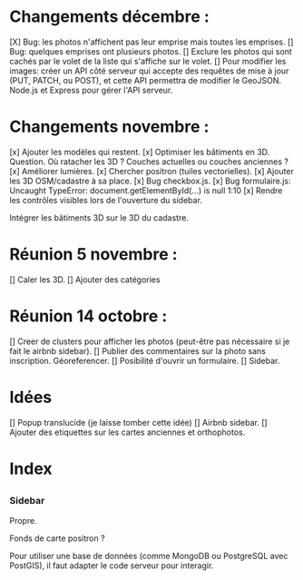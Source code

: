 
# Changements décembre :
[X] Bug: les photos n'affichent pas leur emprise mais toutes les emprises.
[] Bug: quelques emprises ont plusieurs photos.
[] Exclure les photos qui sont cachés par le volet de la liste qui s'affiche sur le volet.
[] Pour modifier les images: créer un API côté serveur qui accepte des requêtes de mise à jour (PUT, PATCH, ou POST), et cette API permettra de modifier le GeoJSON. Node.js et Express pour gérer l'API serveur.



# Changements novembre :

[x] Ajouter les modèles qui restent.
[x] Optimiser les bâtiments en 3D. Question. Où ratacher les 3D ? Couches actuelles ou couches anciennes ?
[x] Améliorer lumières.
[x] Chercher positron (tuiles vectorielles).
[x] Ajouter les 3D OSM/cadastre à sa place.
[x] Bug checkbox.js.
[x] Bug formulaire.js: Uncaught TypeError: document.getElementById(...) is null 1:10
[x] Rendre les contrôles visibles lors de l'ouverture du sidebar.

Intégrer les bâtiments 3D sur le 3D du cadastre.

# Réunion 5 novembre :

 [] Caler les 3D.
 [] Ajouter des catégories

# Réunion 14 octobre :

[] Creer de clusters pour afficher les photos (peut-être pas nécessaire si je fait le airbnb sidebar).
[] Publier des commentaires sur la photo sans inscription. Géoreferencer.
[] Posibilité d'ouvrir un formulaire.
[] Sidebar.

# Idées

[] Popup translucide (je laisse tomber cette idée)
[] Airbnb sidebar.
[] Ajouter des etiquettes sur les cartes anciennes et orthophotos.

# Index

##

### Sidebar

Propre.


Fonds de carte positron ?

Pour utiliser une base de données (comme MongoDB ou PostgreSQL avec PostGIS), il faut adapter le code serveur pour interagir.